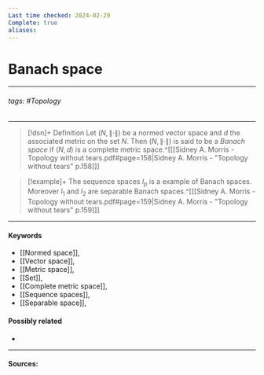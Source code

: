 ```yaml
---
Last time checked: 2024-02-29
Complete: true
aliases:
---
```

# Banach space
***
###### tags: #Topology 
***
>[!dsn]+ Definition
>Let $(N,\|\cdot\|)$ be a normed vector space and $d$ the associated metric on the set $N$. Then $(N,\|\cdot\|)$ is said to be a *Banach space* if $(N,d)$ is a complete metric space.^[[[Sidney A. Morris - Topology without tears.pdf#page=158|Sidney A. Morris - "Topology without tears" p.158]]]

>[!example]+ 
>The sequence spaces $l_{p}$ is a example of Banach spaces. Moreover $l_{1}$ and $l_{2}$ are separable Banach spaces.^[[[Sidney A. Morris - Topology without tears.pdf#page=159|Sidney A. Morris - "Topology without tears" p.159]]]
***
#### Keywords
- [[Normed space]],
- [[Vector space]],
- [[Metric space]],
- [[Set]],
- [[Complete metric space]],
- [[Sequence spaces]],
- [[Separable space]],
#### Possibly related
- 
***
#### Sources: